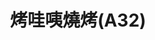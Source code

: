 ---
title: "烤哇咦燒烤(A32)"
description: "烤哇咦燒烤(A32)"
layout: shop
keywords:
  - 美食競賽
  - 台灣美食
  - 美食精選
datePublished: "2025-06-30"
dateModified: "2025-07-05"
city: "花蓮縣"
district: "花蓮市"
address: "花蓮縣花蓮市中山路50號A32"
phone: ""
geo: "23.97266953227401, 121.61168028777934"
google_map: "https://maps.app.goo.gl/oxXJ9Na74Cc69L2j9"
footinder: "https://footinder.com.tw/%E8%8A%B1%E8%93%AE%E7%B8%A3%E8%8A%B1%E8%93%AE%E5%B8%82/104206/"
official: ""
award:
  - name: "夜市王"
    year: "2024"
    entries:
      - nightMarket: "東大門夜市"
        food_type: "一飯一湯"
        rank: "第一名"

---